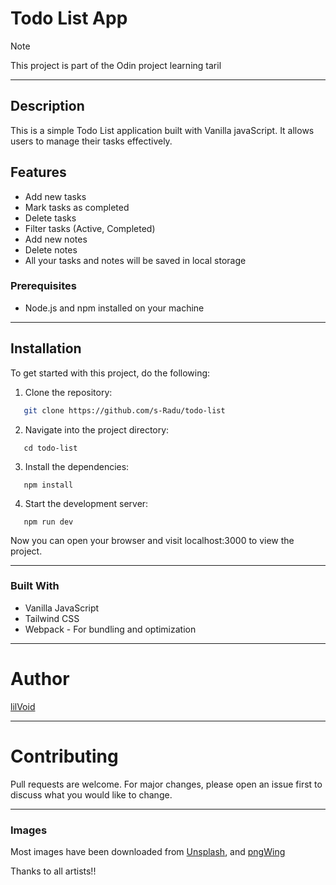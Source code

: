 # Todo List App

> [!NOTE]
> This project is part of the Odin project learning taril

---

## Description

This is a simple Todo List application built with Vanilla javaScript. It allows users to manage their tasks effectively.

## Features

- Add new tasks
- Mark tasks as completed
- Delete tasks
- Filter tasks (Active, Completed)
- Add new notes
- Delete notes
- All your tasks and notes will be saved in local storage

### Prerequisites

- Node.js and npm installed on your machine

---

## Installation

To get started with this project, do the following:

1. Clone the repository:

```bash
   git clone https://github.com/s-Radu/todo-list
```

2. Navigate into the project directory:

```
   cd todo-list
```

3. Install the dependencies:

```
   npm install
```

4. Start the development server:

```
   npm run dev
```

Now you can open your browser and visit localhost:3000 to view the project.

---

### Built With

- Vanilla JavaScript
- Tailwind CSS
- Webpack - For bundling and optimization

---

# Author

[lilVoid](https://github.com/s-Radu)

---

# Contributing

Pull requests are welcome. For major changes, please open an issue first to discuss what you would like to change.

---

### Images

Most images have been downloaded from [Unsplash](https://unsplash.com/), and [pngWing](https://www.pngwing.com/)

Thanks to all artists!!
